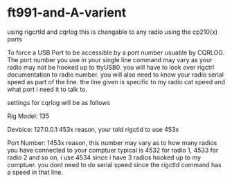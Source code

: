 # ft991-and-A-varient
using rigcrtld and cqrlog
this is changable to any radio using the cp210(x) ports

To force a USB Port to be accessible by a port number usuable by CQRLOG.  The port number you use in your single line command may vary as your radio may not be hooked up to ttyUSB0.  you will have to look over rigctrl documentation to radio number.  you will also need to know your radio serial speed as part of the line. the line given is specific to my radio cat speed and what port i need it to talk to.

settings for cqrlog will be as follows

Rig Model: 135  

Devbice: 127.0.0.1:453x reason,  your told rigctld to use 453x 

Port Number: 1453x reason, this number may vary as to how many radios you have connected to your comptuer typical is 4532 for radio 1, 4533 for radio 2 and so on,  i use 4534 since i have 3 radios hooked up to my comptuer.  you dont need to do serial speed since the rigctld command has a speed in that line.
